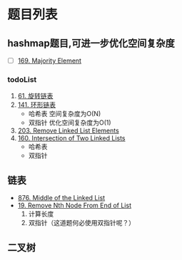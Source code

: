 # 题目列表
## hashmap题目,可进一步优化空间复杂度
+ [ ] [169. Majority Element](https://leetcode-cn.com/problems/majority-element/)
    
### todoList
1. [61. 旋转链表](https://leetcode-cn.com/problems/rotate-list/) 
2. [141. 环形链表](https://leetcode-cn.com/problems/linked-list-cycle/)
    + 哈希表 空间复杂度为O(N)
    + 双指针 优化空间复杂度为O(1)
3. [203. Remove Linked List Elements](https://leetcode-cn.com/problems/remove-linked-list-elements/) 
4. [160. Intersection of Two Linked Lists](https://leetcode-cn.com/problems/intersection-of-two-linked-lists/)
    + 哈希表
    + 双指针

## 链表
+ [876. Middle of the Linked List](https://leetcode-cn.com/problems/middle-of-the-linked-list/)
+ [19. Remove Nth Node From End of List](https://leetcode-cn.com/problems/remove-nth-node-from-end-of-list/)
  1. 计算长度
  2. 双指针（这道题何必使用双指针呢？）

## 二叉树


